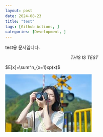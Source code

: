 ```yaml
---
layout: post
date: 2024-08-23
title: "test"
tags: [Github Actions, ]
categories: [Development, ]
---
```


test용 문서입니다.


$$
THIS~IS~TEST
$$


$E[x]=\sum^n_{x=1}xp(x)$


![0](/assets/img/2024-08-23-test.md/0.png)

